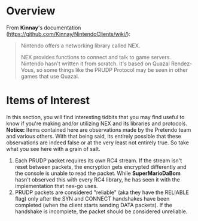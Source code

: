 <!-- TITLE: NEX -->
<!-- SUBTITLE: Overview & documentation on Nintendo's semi-proprietary networking library. -->

# Overview
From **Kinnay**'s documentation (https://github.com/Kinnay/NintendoClients/wiki/):
> Nintendo offers a networking library called NEX.
>
> NEX provides functions to connect and talk to game servers. Nintendo hasn't written it from scratch. It's based on Quazal Rendez-Vous, so some things like the PRUDP Protocol may be seen in other games that use Quazal.

# Items of Interest
In this section, you will find interesting tidbits that you may find useful to know if you're making and/or utilizing NEX and its libraries and protocols.
**Notice:** Items contained here are observations made by the Pretendo team and various others. With that being said, its entirely possible that these observations are indeed false or at the very least not entirely true. So take what you see here with a grain of salt.
1. Each PRUDP packet requires its own RC4 stream. If the stream isn't reset between packets, the encryption gets encrypted differently and the console is unable to read the packet. While **SuperMarioDaBom** hasn't observed this with every RC4 library, he has seen it with the implementation that nex-go uses.
2. PRUDP packets are considered "reliable" (aka they have the RELIABLE flag) only after the SYN and CONNECT handshakes have been completed (when the client starts sending DATA packets). If the handshake is incomplete, the packet should be considered unreliable.